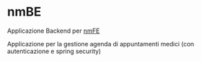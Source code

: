 # nmBE

Applicazione Backend per [nmFE](https://github.com/PsykeDady/nmFE)

Applicazione per la gestione agenda di appuntamenti medici (con autenticazione e spring security) 
